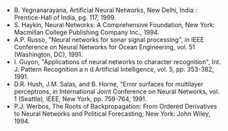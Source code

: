 - B. Yegnanarayana, Artificial Neural Networks, New Delhi, India : Prentice-Hall of India, pg. 117, 1999.
- S. Haykin, Neural Networks: A Comprehensive Foundation, New York: Macmillan College Publishing Company Inc., 1994.
- A.P. Russo, "Neural networks for sonar signal processing", in IEEE Conference on Neural Networks for Ocean Engineering, vol. 51 (Washington, DC), 1991.
- I. Guyon, "Applications of neural networks to character recognition", Int. J. Pattern Recognition a n d Artificial Intelligence, vol. 5, pp. 353-382, 1991.
- D.R. Hush, J.M. Salas, and B. Horne, "Error surfaces for multilayer perceptrons, in International Joint Conference on Neural Networks, vol. 1 (Seattle), IEEE, New York, pp. 759-764, 1991.
- P.J. Werbos, The Roots of Backpropagation: From Ordered Derivatives to Neural Networks and Political Forecasting; New York: John Wiley, 1994.

